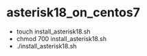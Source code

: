 # asterisk18_on_centos7

- touch install_asterisk18.sh
- chmod 700 install_asterisk18.sh
- ./install_asterisk18.sh
